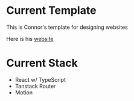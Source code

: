 # Current Template

This is Connor's template for designing websites

Here is his [website](https://connorkealey.design)

# Current Stack
- React w/ TypeScript
- Tanstack Router
- Motion

